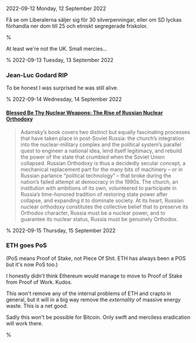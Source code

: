 2022-09-12 Monday, 12 September 2022

Få se om Liberalerna säljer sig för 30 silverpenningar, eller om SD lyckas förhandla ner dom till 25 och etniskt segregerade friskolor.

%

At least we're not the UK. Small mercies...

%
2022-09-13 Tuesday, 13 September 2022

### Jean-Luc Godard RIP

To be honest I was surprised he was still alive. 

%
2022-09-14 Wednesday, 14 September 2022

#### [Blessed Be Thy Nuclear Weapons: The Rise of Russian Nuclear Orthodoxy][russia-orthodoxy-nukes]

[russia-orthodoxy-nukes]: https://warontherocks.com/2019/06/blessed-be-thy-nuclear-weapons-the-rise-of-russian-nuclear-orthodoxy/

> Adamsky’s book covers two distinct but equally fascinating processes that have taken place in post-Soviet Russia: the church’s integration into the nuclear-military complex and the political system’s parallel quest to engineer a national idea, lend itself legitimacy, and rebuild the power of the state that crumbled when the Soviet Union collapsed. Russian Orthodoxy is thus a decidedly secular concept, a mechanical replacement part for the many bits of machinery – or in Russian parlance “political technology” – that broke during the nation’s failed attempt at democracy in the 1990s. The church, an institution with ambitions of its own, volunteered to participate in Russia’s time-honored tradition of restoring state power after collapse, and expanding it to dominate society. At its heart, Russian nuclear orthodoxy constitutes the collective belief that to preserve its Orthodox character, Russia must be a nuclear power, and to guarantee its nuclear status, Russia must be genuinely Orthodox.

%
2022-09-15 Thursday, 15 September 2022

### ETH goes PoS

(PoS means Proof of Stake, not Piece Of Shit. ETH has always been a POS but it's now PoS too.)

I honestly didn't think Ethereum would manage to move to Proof of Stake from Proof of Work. Kudos. 

This won't remove any of the internal problems of ETH and crapto in general, but it will in a big way remove the *externality* of massive energy waste. This is a net good.

Sadly this won't be possible for Bitcoin. Only swift and merciless eradication will work there. 

%
